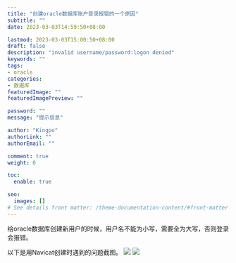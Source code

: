 ```yaml
---
title: "创建oracle数据库账户登录报错的一个原因"
subtitle: ""
date: 2023-03-03T14:59:50+08:00

lastmod: 2023-03-03T15:00:50+08:00
draft: false
description: "invalid username/password:logon denied"
keywords: ""
tags:
- oracle
categories:
- 数据库
featuredImage: ""
featuredImagePreview: ""

password: ""
message: "提示信息"

author: "Kingpo"
authorLink: ""
authorEmail: ""

comment: true
weight: 0

toc:
  enable: true

seo:
  images: []
# See details front matter: /theme-documentation-content/#front-matter
---
```


<!--more-->
给oracle数据库创建新用户的时候，用户名不能为小写，需要全为大写，否则登录会报错。

以下是用Navicat创建时遇到的问题截图。
![](https://s.imgkb.xyz/abcdocker/2023/03/03/3cf77e0e1ae81/3cf77e0e1ae81.png)
![](https://s.imgkb.xyz/abcdocker/2023/03/03/bcc9295ceb728/bcc9295ceb728.png)
